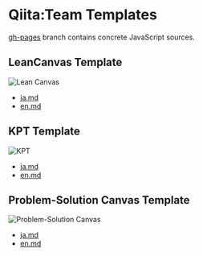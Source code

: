 Qiita:Team Templates
====================

[gh-pages](tree/gh-pages) branch contains concrete JavaScript sources.

LeanCanvas Template
-------------------

![Lean Canvas](https://f.cloud.github.com/assets/96157/1498546/2021ecde-4839-11e3-843f-6f9e2ecf9346.png)

- [ja.md](tree/master/lean_canvas/ja.md)
- [en.md](tree/master/lean_canvas/en.md)

KPT Template
------------

![KPT](https://f.cloud.github.com/assets/499664/2019027/adedb4d2-881a-11e3-91f2-6b6317e7db7e.png)

- [ja.md](tree/master/kpt/ja.md)
- [en.md](tree/master/kpt/en.md)

Problem-Solution Canvas Template
--------------------------------

![Problem-Solution Canvas](https://f.cloud.github.com/assets/96157/1498554/98151220-4839-11e3-88c2-d7d52f14c5fe.png)

- [ja.md](tree/master/problem_solution_canvas/ja.md)
- [en.md](tree/master/problem_solution_canvas/en.md)
